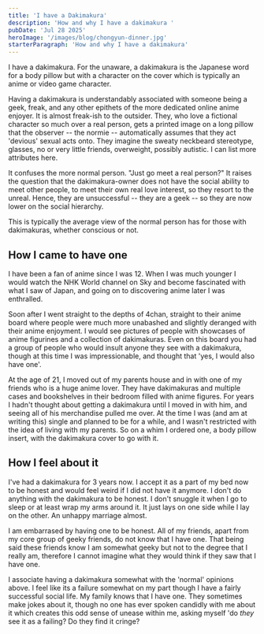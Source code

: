 ```yaml
---
title: 'I have a Dakimakura'
description: 'How and why I have a dakimakura '
pubDate: 'Jul 28 2025'
heroImage: '/images/blog/chongyun-dinner.jpg'
starterParagraph: 'How and why I have a dakimakura'
---
```

I have a dakimakura. For the unaware, a dakimakura is the Japanese word for a body pillow but with a character on the cover which is typically an anime or video game character. 

Having a dakimakura is understandably associated with someone being a geek, freak, and any other epithets of the more dedicated online anime enjoyer. It is almost freak-ish to the outsider. They, who love a fictional character so much over a real person, gets a printed image on a long pillow that the observer -- the normie -- automatically assumes that they act 'devious' sexual acts onto. They imagine the sweaty neckbeard stereotype, glasses, no or very little friends, overweight, possibly autistic. I can list more attributes here. 

It confuses the more normal person. "Just go meet a real person?" It raises the question that the dakimakura-owner does not have the social ability to meet other people, to meet their own real love interest, so they resort to the unreal. Hence, they are unsuccessful -- they are a geek -- so they are now lower on the social hierarchy.

This is typically the average view of the normal person has for those with dakimakuras, whether conscious or not. 

## How I came to have one
I have been a fan of anime since I was 12. When I was much younger I would watch the NHK World channel on Sky and become fascinated with what I saw of Japan, and going on to discovering anime later I was enthralled. 

Soon after I went straight to the depths of 4chan, straight to their anime board where people were much more unabashed and slightly deranged with their anime enjoyment. I would see pictures of people with showcases of anime figurines and a collection of dakimakuras. Even on this board you had a group of people who would insult anyone they see with a dakimakura, though at this time I was impressionable, and thought that 'yes, I would also have one'. 

At the age of 21, I moved out of my parents house and in with one of my friends who is a huge anime lover. They have dakimakuras and multiple cases and bookshelves in their bedroom filled with anime figures. For years I hadn't thought about getting a dakimakura until I moved in with him, and seeing all of his merchandise pulled me over. At the time I was (and am at writing this) single and planned to be for a while, and I wasn't restricted with the idea of living with my parents. So on a whim I ordered one, a body pillow insert, with the dakimakura cover to go with it.

## How I feel about it
I've had a dakimakura for 3 years now. I accept it as a part of my bed now to be honest and would feel weird if I did not have it anymore. I don't do anything with the dakimakura to be honest. I don't snuggle it when I go to sleep or at least wrap my arms around it. It just lays on one side while I lay on the other. An unhappy marriage almost. 

I am embarrased by having one to be honest. All of my friends, apart from my core group of geeky friends, do not know that I have one. That being said these friends know I am somewhat geeky but not to the degree that I really am, therefore I cannot imagine what they would think if they saw that I have one. 

I associate having a dakimakura somewhat with the 'normal' opinions above. I feel like its a failure somewhat on my part though I have a fairly successful social life. My family knows that I have one. They sometimes make jokes about it, though no one has ever spoken candidly with me about it which creates this odd sense of unease within me, asking myself 'do _they_ see it as a failing? Do they find it cringe? 







